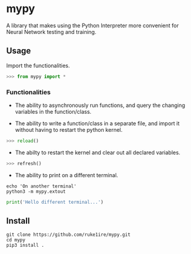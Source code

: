 # mypy

A library that makes using the Python Interpreter more convenient for Neural Network testing and training.

## Usage

Import the functionalities.
```python
>>> from mypy import *
```

### Functionalities

- The ability to asynchronously run functions, and query the changing variables in the function/class.

- The ability to write a function/class in a separate file, and import it without having to restart the python kernel.
```python
>>> reload()
```

- The abilty to restart the kernel and clear out all declared variables.
```python
>>> refresh()
```

- The ability to print on a different terminal.
```console
echo 'On another terminal'
python3 -m mypy.extout
```
```python
print('Hello different terminal...')
```

## Install 

```console
git clone https://github.com/ruke1ire/mypy.git
cd mypy
pip3 install .
```
